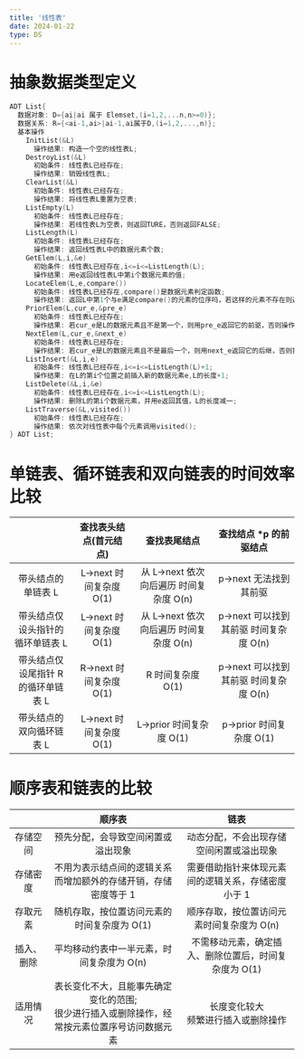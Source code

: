 ```yaml
---
title: '线性表'
date: 2024-01-22
type: DS
---
```


# 抽象数据类型定义

```cpp
ADT List{
  数据对象: D={ai|ai 属于 Elemset,(i=1,2,...n,n>=0)};
  数据关系: R={<ai-1,ai>|ai-1,ai属于D,(i=1,2,...,n)};
  基本操作
    InitList(&L)
      操作结果: 构造一个空的线性表L;
    DestroyList(&L)
      初始条件: 线性表L已经存在;
      操作结果: 销毁线性表L;
    ClearList(&L)
      初始条件: 线性表L已经存在;
      操作结果: 将线性表L重置为空表;
    ListEmpty(L)
      初始条件: 线性表L已经存在;
      操作结果: 若线性表L为空表，则返回TURE，否则返回FALSE;
    ListLength(L)
      初始条件: 线性表L已经存在;
      操作结果: 返回线性表L中的数据元素个数;
    GetElem(L,i,&e)
      初始条件: 线性表L已经存在,i<=i<=ListLength(L);
      操作结果: 用e返回线性表L中第i个数据元素的值;
    LocateElem(L,e,compare())
      初始条件: 线性表L已经存在,compare()是数据元素判定函数;
      操作结果: 返回L中第1个与e满足compare()的元素的位序吗，若这样的元素不存在则返回 0;
    PriorElem(L,cur_e,&pre_e)
      初始条件: 线性表L已经存在;
      操作结果: 若cur_e是L的数据元素且不是第一个，则用pre_e返回它的前驱，否则操作失败，pre_e无意义;
    NextElem(L,cur_e,&next_e)
      初始条件: 线性表L已经存在;
      操作结果: 若cur_e是L的数据元素且不是最后一个，则用next_e返回它的后继，否则操作失败，next_e无意义;
    ListInsert(&L,i,e)
      初始条件: 线性表L已经存在,i<=i<=ListLength(L)+1;
      操作结果: 在L的第i个位置之前插入新的数据元素e,L的长度+1;
    ListDelete(&L,i,&e)
      初始条件: 线性表L已经存在,i<=i<=ListLength(L);
      操作结果: 删除L的第i个数据元素，并用e返回其值，L的长度减一;
    ListTraverse(&L,visited())
      初始条件: 线性表L已经存在;
      操作结果: 依次对线性表中每个元素调用visited();
} ADT List;

```

# 单链表、循环链表和双向链表的时间效率比较

|                                     | 查找表头结点(首元结点)  |              查找表尾结点               |        查找结点 \*p 的前驱结点         |
| :---------------------------------: | :---------------------: | :-------------------------------------: | :------------------------------------: |
|         带头结点的单链表 L          | L->next 时间复杂度 O(1) | 从 L->next 依次向后遍历 时间复杂度 O(n) |         p->next 无法找到其前驱         |
|  带头结点仅设头指针的循环单链表 L   | L->next 时间复杂度 O(1) | 从 L->next 依次向后遍历 时间复杂度 O(n) | p->next 可以找到其前驱 时间复杂度 O(n) |
| 带头结点仅设尾指针 R 的循环单链表 L | R->next 时间复杂度 O(1) |            R 时间复杂度 O(1)            | p->next 可以找到其前驱 时间复杂度 O(n) |
|      带头结点的双向循环链表 L       | L->next 时间复杂度 O(1) |        L->prior 时间复杂度 O(1)         |        p->prior 时间复杂度 O(1)        |

<ListPosts type="DSLinearList"/>

# 顺序表和链表的比较

|            |                                               顺序表                                               |                         链表                          |
| :--------: | :------------------------------------------------------------------------------------------------: | :---------------------------------------------------: |
|  存储空间  |                                 预先分配，会导致空间闲置或溢出现象                                 |       动态分配，不会出现存储空间闲置或溢出现象        |
|  存储密度  |                   不用为表示结点间的逻辑关系而增加额外的存储开销，存储密度等于 1                   |  需要借助指针来体现元素间的逻辑关系，存储密度小于 1   |
|  存取元素  |                            随机存取，按位置访问元素的时间复杂度为 O(1)                             |       顺序存取，按位置访问元素时间复杂度为 O(n)       |
| 插入、删除 |                             平均移动约表中一半元素，时间复杂度为 O(n)                              | 不需移动元素，确定插入、删除位置后，时间复杂度为 O(1) |
|  适用情况  | 表长变化不大，且能事先确定变化的范围; <br/> 很少进行插入或删除操作，经常按元素位置序号访问数据元素 |       长度变化较大<br/> 频繁进行插入或删除操作        |
